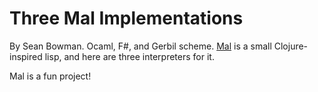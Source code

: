 Three Mal Implementations
=========================

By Sean Bowman.  Ocaml, F#, and Gerbil scheme.  [Mal](https://github.com/kanaka/mal) is a small
Clojure-inspired lisp, and here are three interpreters for it.

Mal is a fun project!

